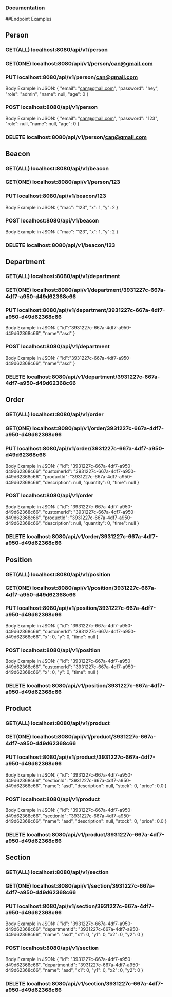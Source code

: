 ### Documentation

##Endpoint Examples

## Person
### GET(ALL) localhost:8080/api/v1/person
### GET(ONE) localhost:8080/api/v1/person/can@gmail.com
### PUT localhost:8080/api/v1/person/can@gmail.com
Body Example in JSON:
{
    "email": "can@gmail.com",
    "password": "hey",
    "role": "admin",
    "name": null,
    "age": 0
}

### POST localhost:8080/api/v1/person
Body Example in JSON:
{
    "email": "can@gmail.com",
    "password": "123",
    "role": null,
    "name": null,
    "age": 0 
}

### DELETE localhost:8080/api/v1/person/can@gmail.com

## Beacon
### GET(ALL) localhost:8080/api/v1/beacon
### GET(ONE) localhost:8080/api/v1/person/123
### PUT localhost:8080/api/v1/beacon/123
Body Example in JSON:
{
    "mac": "123",
    "x": 1,
    "y": 2
}

### POST localhost:8080/api/v1/beacon
Body Example in JSON:
{
    "mac": "123",
    "x": 1,
    "y": 2
}

### DELETE localhost:8080/api/v1/beacon/123

## Department
### GET(ALL) localhost:8080/api/v1/department
### GET(ONE) localhost:8080/api/v1/department/3931227c-667a-4df7-a950-d49d62368c66
### PUT localhost:8080/api/v1/department/3931227c-667a-4df7-a950-d49d62368c66
Body Example in JSON:
{
    "id":"3931227c-667a-4df7-a950-d49d62368c66",
    "name":"asd"
}

### POST localhost:8080/api/v1/department
Body Example in JSON:
{
    "id":"3931227c-667a-4df7-a950-d49d62368c66",
    "name":"asd"
}

### DELETE localhost:8080/api/v1/department/3931227c-667a-4df7-a950-d49d62368c66

## Order
### GET(ALL) localhost:8080/api/v1/order
### GET(ONE) localhost:8080/api/v1/order/3931227c-667a-4df7-a950-d49d62368c66
### PUT localhost:8080/api/v1/order/3931227c-667a-4df7-a950-d49d62368c66
Body Example in JSON:
{
    "id": "3931227c-667a-4df7-a950-d49d62368c66",
    "customerId": "3931227c-667a-4df7-a950-d49d62368c66",
    "productId": "3931227c-667a-4df7-a950-d49d62368c66",
    "description": null,
    "quantity": 0,
    "time": null
}

### POST localhost:8080/api/v1/order
Body Example in JSON:
{
    "id": "3931227c-667a-4df7-a950-d49d62368c66",
    "customerId": "3931227c-667a-4df7-a950-d49d62368c66",
    "productId": "3931227c-667a-4df7-a950-d49d62368c66",
    "description": null,
    "quantity": 0,
    "time": null
}

### DELETE localhost:8080/api/v1/order/3931227c-667a-4df7-a950-d49d62368c66

## Position
### GET(ALL) localhost:8080/api/v1/position
### GET(ONE) localhost:8080/api/v1/position/3931227c-667a-4df7-a950-d49d62368c66
### PUT localhost:8080/api/v1/position/3931227c-667a-4df7-a950-d49d62368c66
Body Example in JSON:
{
    "id": "3931227c-667a-4df7-a950-d49d62368c66",
    "customerId": "3931227c-667a-4df7-a950-d49d62368c66",
    "x": 0,
    "y": 0,
    "time": null
}

### POST localhost:8080/api/v1/position
Body Example in JSON:
{
    "id": "3931227c-667a-4df7-a950-d49d62368c66",
    "customerId": "3931227c-667a-4df7-a950-d49d62368c66",
    "x": 0,
    "y": 0,
    "time": null
}

### DELETE localhost:8080/api/v1/position/3931227c-667a-4df7-a950-d49d62368c66

## Product
### GET(ALL) localhost:8080/api/v1/product
### GET(ONE) localhost:8080/api/v1/product/3931227c-667a-4df7-a950-d49d62368c66
### PUT localhost:8080/api/v1/product/3931227c-667a-4df7-a950-d49d62368c66
Body Example in JSON:
{
    "id": "3931227c-667a-4df7-a950-d49d62368c66",
    "sectionId": "3931227c-667a-4df7-a950-d49d62368c66",
    "name": "asd",
    "description": null,
    "stock": 0,
    "price": 0.0
}

### POST localhost:8080/api/v1/product
Body Example in JSON:
{
    "id": "3931227c-667a-4df7-a950-d49d62368c66",
    "sectionId": "3931227c-667a-4df7-a950-d49d62368c66",
    "name": "asd",
    "description": null,
    "stock": 0,
    "price": 0.0
}

### DELETE localhost:8080/api/v1/product/3931227c-667a-4df7-a950-d49d62368c66

## Section
### GET(ALL) localhost:8080/api/v1/section
### GET(ONE) localhost:8080/api/v1/section/3931227c-667a-4df7-a950-d49d62368c66
### PUT localhost:8080/api/v1/section/3931227c-667a-4df7-a950-d49d62368c66
Body Example in JSON:
{
    "id": "3931227c-667a-4df7-a950-d49d62368c66",
    "departmentId": "3931227c-667a-4df7-a950-d49d62368c66",
    "name": "asd",
    "x1": 0,
    "y1": 0,
    "x2": 0,
    "y2": 0
}

### POST localhost:8080/api/v1/section
Body Example in JSON:
{
    "id": "3931227c-667a-4df7-a950-d49d62368c66",
    "departmentId": "3931227c-667a-4df7-a950-d49d62368c66",
    "name": "asd",
    "x1": 0,
    "y1": 0,
    "x2": 0,
    "y2": 0
}

### DELETE localhost:8080/api/v1/section/3931227c-667a-4df7-a950-d49d62368c66
